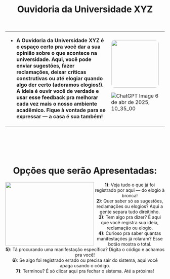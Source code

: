<body>
    <center>
  <h1 align="center"> Ouvidoria da Universidade XYZ </h1>
  <br>
      <div align="center">
        </div>

<div align="center">
  <table>
    <tr>
      <td>
        <ul>
          <li><b>A Ouvidoria da Universidade XYZ é o espaço certo pra você dar a sua opinião sobre o que acontece na universidade. Aqui, você pode enviar sugestões, fazer reclamações, deixar críticas construtivas ou até elogiar quando algo der certo (adoramos elogios!). A ideia é ouvir você de verdade e usar esse feedback pra melhorar cada vez mais o nosso ambiente acadêmico. Fique à vontade para se expressar — a casa é sua também!</li>
        </ul>
      </td>
      <td>
        <img src="[https://github.com/user-attachments/assets/716b2e48-29f0-42a3-bf88-37b83edffc66](https://github.com/user-attachments/assets/b316ab88-0a27-4569-941f-b3ce8613c71a)" width="150px" style="border-radius: 10px;">

   ![ChatGPT Image 6 de abr  de 2025, 10_35_00](https://github.com/user-attachments/assets/b316ab88-0a27-4569-941f-b3ce8613c71a)
      </td>
    </tr>
  </table>
</div>


<br>
<br>
<br>
<br>


<h1 align="center"> Opções que serão Apresentadas:  </h1>

<div align="center">
    <img src="https://github.com/user-attachments/assets/8187fea7-f545-4b80-aae6-8d3d84d442e4" align="left" width="280px" height="200px;">
</div>



**1)**: Veja tudo o que já foi registrado por aqui — do elogio à bronca! <br>
**2)**: Quer saber só as sugestões, reclamações ou elogios? Aqui a gente separa tudo direitinho. <br>
**3)**: Tem algo pra dizer? É aqui que você registra sua ideia, reclamação ou elogio. <br>
**4)**: Curioso pra saber quantas manifestações já rolaram? Esse botão mostra o total. <br>
**5)**: Tá procurando uma manifestação específica? Digita o código e achamos pra você! <br>
**6)**: Se algo foi registrado errado ou precisa sair do sistema, aqui você apaga usando o código. <br>
**7)**: Terminou? É só clicar aqui pra fechar o sistema. Até a próxima! <br>




